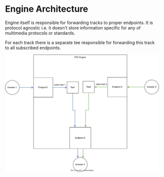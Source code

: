 # Engine Architecture

Engine itself is responsible for forwarding tracks to proper endpoints.
It is protocol agnostic i.e. it doesn't store information specific for 
any of multimedia protocols or standards.

For each track there is a separate tee responsible for
forwarding this track to all subscribed endpoints.

![Alt text](assets/engine_architecture.svg)






